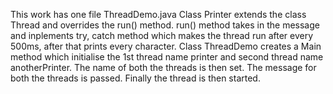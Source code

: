 This work has one file ThreadDemo.java
Class Printer extends the class Thread and overrides the run() method. run() method takes in the message and inplements try, catch method which makes the thread run after every 500ms, after that prints every character.
Class ThreadDemo creates a Main method which initialise the 1st thread name printer and second thread name anotherPrinter. The name of both the threads is then set. The message for both the threads is passed. Finally the thread is then started.
